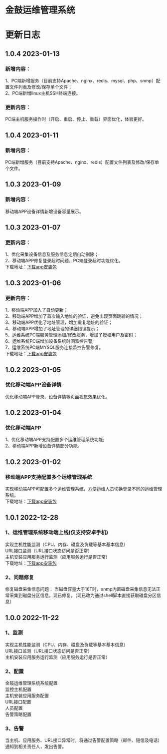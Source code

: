 # 金鼓运维管理系统

# 更新日志
## 1.0.4 2023-01-13
### 新增内容：
1、PC端新增服务（目前支持Apache、nginx、redis、mysql、php、snmp）配置文件列表及修改/保存单个文件；<br>
2、PC端新增linux主机SSH终端连接。
### 更新内容：
PC端主机服务操作时（开启、重启、停止、重载）界面优化，体验更好。
## 1.0.4 2023-01-11
### 新增内容：
PC端新增服务（目前支持Apache、nginx、redis）配置文件列表及修改/保存单个文件。<br>

## 1.0.3 2023-01-09
### 新增内容：
移动端APP设备详情新增设备容量展示。<br>
## 1.0.3 2023-01-07
### 更新内容：
1、优化采集设备信息及服务信息定期自动删除；<br>
2、移动端APP修复登录超时问题，PC端登录超时功能优化。<br>
下载地址：[下载app安装包](https://gitee.com/jinguc/eoms/releases/download/v1.0.3/jingu_eoms_v1.0.2.apk)<br>

## 1.0.3 2023-01-06
### 更新内容：
1、移动端APP加入了自动更新；<br>
2、移动端APP增加了首次输入地址的验证，避免出现页面跳转的情况；<br>
3、移动端APP优化了地址管理，增加重复地址的验证；<br>
4、移动端APP增加了地址管理的详细错误提示；<br>
5、运维系统PC端服务管理添加/修改服务，增加了授权用户及密码；<br>
6、运维系统PC端增加设备系统时间监控告警;<br> 
7、运维系统PC端MYSQL服务连接监控告警修复。<br>
下载地址：[下载app安装包](https://gitee.com/jinguc/eoms/releases/download/v1.0.3/jingu_eoms_v1.0.2.apk)<br>

## 1.0.2 2023-01-05
### 优化移动端APP设备详情
优化移动端APP登录、设备详情等页面视觉效果优化。<br>

## 1.0.2 2023-01-04
### 优化移动端APP
1、优化移动端APP支持配置多个运维管理系统功能;<br>
2、移动端APP新增设备详情部分功能。<br>

## 1.0.2 2023-01-02
### 移动端APP支持配置多个运维管理系统
实现移动端APP可配置多个运维管理系统，方便运维人员切换登录不同的运维管理系统。<br>
下载地址：[下载app安装包](https://gitee.com/jinguc/eoms/releases/download/v1.0.2/v1.0.1.apk)<br>

## 1.0.1 2022-12-28
### 1、运维管理系统移动端上线(仅支持安卓手机)
实现主机性能监测（CPU、内存、磁盘及负载等基本基本信息）<br>
URL接口监测（URL接口状态访问是否正常）<br>
主机安装应用服务运行监测（应用服务运行是否正常）<br>
下载地址：[下载app安装包](https://gitee.com/jinguc/eoms/releases/download/v1.0.1/v1.0.0.apk)<br>

### 2、问题修复
修复磁盘采集信息问题：
当磁盘容量大于16T时，snmp内置磁盘采集信息无法正常采集到磁盘分区信息，现已修复。（现已改为通过shell脚本直接获取磁盘分区信息）


## 1.0.0 2022-11-22
### 1、监测
实现主机性能监测（CPU、内存、磁盘及负载等基本基本信息）<br>
URL接口监测（URL接口状态访问是否正常）<br>
主机安装应用服务运行监测（应用服务运行是否正常）<br>
### 2、配置
金鼓运维管理系统系统配置<br>
监控主机配置<br>
主机安装应用服务配置<br>
URL接口配置<br>
人员配置<br>
告警策略配置<br>

### 3、告警
当主机、应用服务、URL接口异常时，将通过告警配置策略（邮件、短信及电话）通知到相关责任人，发出告警。
